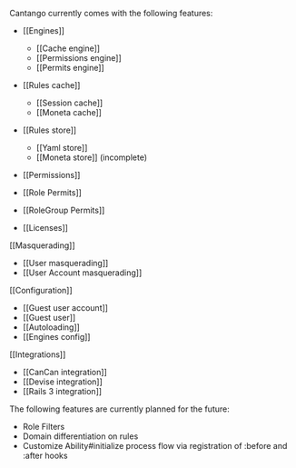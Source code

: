 Cantango currently comes with the following features:

* [[Engines]]
  * [[Cache engine]]
  * [[Permissions engine]]
  * [[Permits engine]]

* [[Rules cache]]
  * [[Session cache]]
  * [[Moneta cache]]

* [[Rules store]]
  * [[Yaml store]]
  * [[Moneta store]] (incomplete)

* [[Permissions]]
* [[Role Permits]]
* [[RoleGroup Permits]]
* [[Licenses]]

[[Masquerading]]
  * [[User masquerading]]
  * [[User Account masquerading]]

[[Configuration]]
  * [[Guest user account]]
  * [[Guest user]]
  * [[Autoloading]]
  * [[Engines config]]

[[Integrations]]
  * [[CanCan integration]]
  * [[Devise integration]]
  * [[Rails 3 integration]]

The following features are currently planned for the future:
* Role Filters
* Domain differentiation on rules
* Customize Ability#initialize process flow via registration of :before and :after hooks
